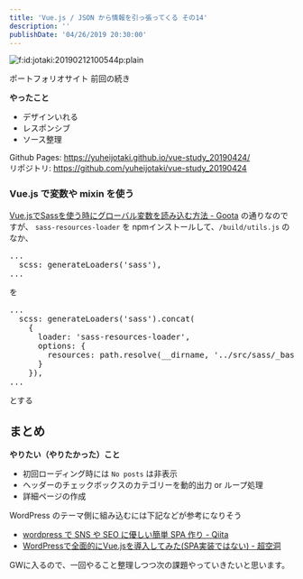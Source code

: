 ```yaml
---
title: 'Vue.js / JSON から情報を引っ張ってくる その14'
description: ''
publishDate: '04/26/2019 20:30:00'
---
```


<p><span itemscope itemtype="http://schema.org/Photograph"><img src="/images/hatena/20190212100544.png" alt="f:id:jotaki:20190212100544p:plain" title="f:id:jotaki:20190212100544p:plain" class="hatena-fotolife" itemprop="image" /></span></p>

<p>ポートフォリオサイト 前回の続き</p>

<p><strong>やったこと</strong></p>

<ul>
<li>デザインいれる</li>
<li>レスポンシブ</li>
<li>ソース整理</li>
</ul>

<p>Github Pages: <a href="https://yuheijotaki.github.io/vue-study_20190424/">https://yuheijotaki.github.io/vue-study_20190424/</a><br/>
リポジトリ: <a href="https://github.com/yuheijotaki/vue-study_20190424">https://github.com/yuheijotaki/vue-study_20190424</a></p>

<h3>Vue.js で変数や mixin を使う</h3>

<p><a href="https://gootablog.com/vuejs-sass-globalvariables">Vue.jsでSassを使う時にグローバル変数を読み込む方法 - Goota</a> の通りなのですが、 <code>sass-resources-loader</code> を npmインストールして、<code>/build/utils.js</code> のなか、</p>

<pre class="code lang-javascript" data-lang="javascript" data-unlink>...
  scss: generateLoaders(<span class="synConstant">'sass'</span>),
...
</pre>

<p>を</p>

<pre class="code lang-javascript" data-lang="javascript" data-unlink>...
  scss: generateLoaders(<span class="synConstant">'sass'</span>).concat(
    <span class="synIdentifier">{</span>
      loader: <span class="synConstant">'sass-resources-loader'</span>,
      options: <span class="synIdentifier">{</span>
        resources: path.resolve(__dirname, <span class="synConstant">'../src/sass/_base.scss'</span>)
      <span class="synIdentifier">}</span>
    <span class="synIdentifier">}</span>),
...
</pre>

<p>とする</p>

<h2>まとめ</h2>

<p><strong>やりたい（やりたかった）こと</strong></p>

<ul>
<li>初回ローディング時には <code>No posts</code> は非表示</li>
<li>ヘッダーのチェックボックスのカテゴリーを動的出力 or ループ処理</li>
<li>詳細ページの作成</li>
</ul>

<p>WordPress のテーマ側に組み込むには下記などが参考になりそう</p>

<ul>
<li><a href="https://qiita.com/d2cd-kimura/items/c8283849c4dff245d219">wordpress で SNS や SEO に優しい簡単 SPA 作り - Qiita</a></li>
<li><a href="http://itaoyuta.hatenablog.com/entry/2017/12/28/152338">WordPressで全面的にVue.jsを導入してみた(SPA実装ではない) - 超空洞</a></li>
</ul>

<p>GWに入るので、一回やること整理しつつ次の課題やっていきたいと思います。</p>
